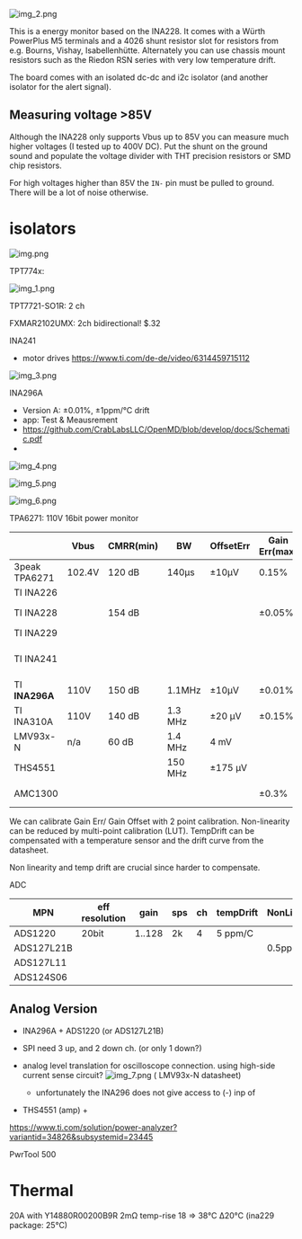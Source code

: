 ![img_2.png](img_2.webp)

This is a energy monitor based on the INA228.
It comes with a Würth PowerPlus M5 terminals and a 4026 shunt resistor slot for resistors from e.g.
Bourns, Vishay, Isabellenhütte.
Alternately you can use chassis mount resistors such as the Riedon RSN series with very low temperature drift.

The board comes with an isolated dc-dc and i2c isolator (and another isolator for the alert signal).

## Measuring voltage >85V

Although the INA228 only supports Vbus up to 85V you can measure much higher voltages (I tested up to 400V DC).
Put the shunt on the ground sound and populate the voltage divider with THT precision resistors or SMD chip resistors.

For high voltages higher than 85V the `IN-` pin must be pulled to ground. There will be a lot of noise otherwise.

# isolators

![img.png](img.webp)

TPT774x:

![img_1.png](img_1.webp)

TPT7721-SO1R:
2 ch

FXMAR2102UMX:
2ch bidirectional! $.32

INA241

* motor drives
  https://www.ti.com/de-de/video/6314459715112

![img_3.png](img_3.webp)

INA296A

* Version A: ±0.01%, ±1ppm/°C drift
* app: Test & Meausrement
* https://github.com/CrabLabsLLC/OpenMD/blob/develop/docs/Schematic.pdf
*

![img_4.png](img_4.webp)

![img_5.png](img_5.webp)

![img_6.png](img_6.webp)

TPA6271:
110V 16bit power monitor

|                | Vbus   | CMRR(min) | BW      | OffsetErr | Gain Err(max) | NonLinErr | TempDrift  | BiDir? | ShuntVRange | Outp       |                                                                  |
|----------------|--------|-----------|---------|-----------|---------------|-----------|------------|--------|-------------|------------|------------------------------------------------------------------|
| 3peak TPA6271  | 102.4V | 120 dB    | 140µs   | ±10µV     | 0.15%         |           | 10ppm/C    | y      | 81.92mV     | i2c, 16bit | [pdf](https://static.3peak.com/res/doc/ds/Datasheet_TPA6271.pdf) |
| TI INA226      |        |           |         |           |               |           |            |        |             |            |                                                                  |
| TI INA228      |        | 154 dB    |         |           | ±0.05%        | ±0.002%   | ±20 ppm/C  | y      |             |            |                                                                  |
| TI INA229      |        |           |         |           |               |           |            |        |             |            |                                                                  |
| TI INA241      |        |           |         |           |               |           |            |        |             |            | enhanced PWM-suppr.                                              |
| TI **INA296A** | 110V   | 150 dB    | 1.1MHz  | ±10µV     | ±0.01%        | ±0.001%   | ±1ppm/°C   | y      |             |            |                                                                  |
| TI INA310A     | 110V   | 140 dB    | 1.3 MHz | ±20 µV    | ±0.15%        | ±0.01%    | 10ppm/C    |        |             |            |                                                                  |
| LMV93x-N       | n/a    | 60 dB     | 1.4 MHz | 4 mV      |               |           |            |        |             |            |                                                                  |
| THS4551        |        |           | 150 MHz | ±175 µV   |               |           |            |        |             |            |                                                                  |
| AMC1300        |        |           |         |           | ±0.3%         | 0.03%     | ±30 ppm/°C |        |             |            | isolated amp                                                     |

We can calibrate Gain Err/ Gain Offset with 2 point calibration.
Non-linearity can be reduced by multi-point calibration (LUT).
TempDrift can be compensated with a temperature sensor and the drift curve from the datasheet.

Non linearity and temp drift are crucial since harder to compensate.

ADC

| MPN        | eff resolution | gain   | sps | ch | tempDrift | NonLinear | offset  | OffsetDrift | GainErr | GainDrift |
|------------|----------------|--------|-----|----|-----------|-----------|---------|-------------|---------|-----------|
| ADS1220    | 20bit          | 1..128 | 2k  | 4  | 5 ppm/C   |           |         |             |         |           |
| ADS127L21B |                |        |     |    |           | 0.5ppm    | +-250µV | 200 nV/C    |         | 1ppm/C    |
| ADS127L11  |                |        |     |    |           |           |         |             |         |           |
| ADS124S06  |                |        |     |    |           |           |         |             |         |           |

## Analog Version

- INA296A + ADS1220 (or ADS127L21B)
- SPI need 3 up, and 2 down ch. (or only 1 down?)
- analog level translation for oscilloscope connection. using high-side current sense circuit?
  ![img_7.png](img_7.webp) ( LMV93x-N datasheet)
    - unfortunately the INA296 does not give access to (-) inp of


- THS4551 (amp) +

https://www.ti.com/solution/power-analyzer?variantid=34826&subsystemid=23445

PwrTool 500


# Thermal
20A with Y14880R00200B9R 2mΩ temp-rise 18 => 38°C  ∆20°C (ina229 package: 25°C)